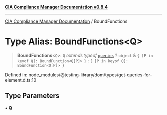 [**CIA Compliance Manager Documentation v0.8.4**](../README.md)

***

[CIA Compliance Manager Documentation](../globals.md) / BoundFunctions

# Type Alias: BoundFunctions\<Q\>

> **BoundFunctions**\<`Q`\>: `Q` *extends* *typeof* [`queries`](../namespaces/queries/README.md) ? `object` & `{ [P in keyof Q]: BoundFunction<Q[P]> }` : `{ [P in keyof Q]: BoundFunction<Q[P]> }`

Defined in: node\_modules/@testing-library/dom/types/get-queries-for-element.d.ts:10

## Type Parameters

• **Q**
